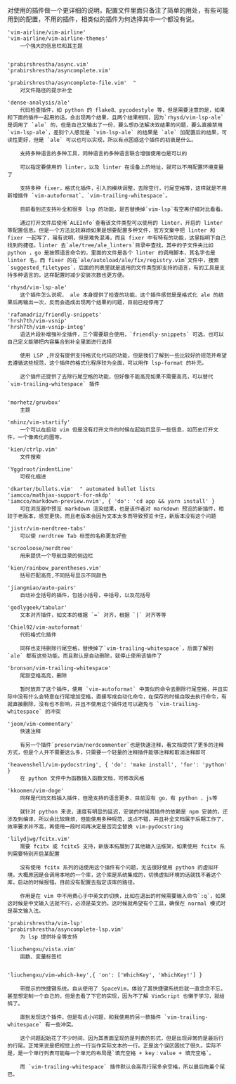 对使用的插件做一个更详细的说明，配置文件里面只备注了简单的用处，有些可能用到的配置，不用的插件，相类似的插件为何选择其中一个都没有说。

	'vim-airline/vim-airline'
	'vim-airline/vim-airline-themes'
        一个强大的信息栏和其主题


    'prabirshrestha/async.vim'
	'prabirshrestha/asyncomplete.vim'

	'prabirshrestha/asyncomplete-file.vim'  "
	    对文件路径的提示补全

	'dense-analysis/ale'
	    代码检查插件，如 python 的 flake8、pycodestyle 等，但是需要注意的是，如果和下面的插件一起用的话，会出现两个结果，且两个结果相同，因为`rhysd/vim-lsp-ale`是调用了 `ale` 的，但是自己又输出了一份，要么想办法解决双结果的问题，要么直接禁用`vim-lsp-ale`，差别个人感觉是 `vim-lsp-ale` 的结果是 `ale` 加配置后的结果，可读性更好，但是 `ale` 可以也可以实现，所以有点困惑这个插件的初衷是什么。

        支持多种语言的多种工具，同种语言的多种语言联合增强使用也是可以的

        可以指定要使用的 linter，以及 linter 在设备上的地址，就可以不用配置环境变量了

        支持多种 fixer，格式化插件，引入的模块调整，去除空行，行尾空格等，这样就是不用新增插件 `vim-autoformat`、`vim-trailing-whitespace`。

        目前看到还支持补全和很多 lsp 的功能，是否替换掉`vim-lsp`有空再仔细对比看看。

        通过打开文件后使用`ALEInfo`查看该文件类型可以使用的 linter，开启的 linter 等配置信息。但是一个方法比较麻烦如果是想要配置多种文件，官方文案中把 linter 和 fixer 一起写了，虽有说明，但是难免混淆，而且 fixer 中有特有的功能，这里指明下自己找到的捷径。linter 去`ale/tree/ale_linters`目录中查找，其中的子文件夹比如 python ，go 是按照语言命令的，里面的文件是各个 linter 的调用脚本，其名字也是 linter 名，而 fixer 的在`ale/autoload/ale/fix/registry.vim`文件中，搜索`suggested_filetypes`，后面的列表里就是适用的文件类型即支持的语言，有的工具是支持多种语言的，这样配置时减少安装次数也更方便。

	'rhysd/vim-lsp-ale'
        这个插件怎么说呢， ale 本身提供了检查的功能，这个插件感觉是是格式化 ale 的结果后再输出一次，反而会造成出现两个结果的问题，目前已经停用了

	'rafamadriz/friendly-snippets'
	'hrsh7th/vim-vsnip'
	'hrsh7th/vim-vsnip-integ'
	    语法片段补增强补全插件，三个需要联合使用，`friendly-snippets` 可选，也可以自己定义能够把内容集合到补全里面进行选择

        使用 LSP ,并没有提供支持格式化代码的功能，但是我们了解到一些比较好的规范并希望去遵循这些规范，这个插件的格式化程序较为全面，可以用作 lsp-format 的补充。

        这个插件还提供了去除行尾空格的功能，但好像不能高亮如果不需要高亮，可以替代`vim-trailing-whitespace` 插件


	'morhetz/gruvbox'
	    主题

	'mhinz/vim-startify'
	    一个可以在启动 vim 但是没有打开文件的时候在起始页显示一些信息，如历史打开文件，一个像素化的图等。

	'kien/ctrlp.vim'
	    文件搜索

	'Yggdroot/indentLine'
	    可视化缩进

	'dkarter/bullets.vim'  " automated bullet lists
	'iamcco/mathjax-support-for-mkdp'
	'iamcco/markdown-preview.nvim', { 'do': 'cd app && yarn install' }
        可在浏览器中预览 markdown 渲染结果，也是该作者对 markdown 预览的新插件，相较于老版本，感觉更快。而且老版本会因为文本太多而导致预览卡住，新版本没有这个问题

	'jistr/vim-nerdtree-tabs'
        可以使 nerdtree Tab 标签的名称更友好些

	'scrooloose/nerdtree'
        用来提供一个导航目录的侧边栏

	'kien/rainbow_parentheses.vim'
        括号匹配高亮,不同括号显示不同颜色

	'jiangmiao/auto-pairs'
	    自动补全括号的插件，包括小括号，中括号，以及花括号

	'godlygeek/tabular'
        文本对齐插件，如文本的根据 `=` 对齐，根据 `|` 对齐等等

	'Chiel92/vim-autoformat'
	    代码格式化插件

        同样也支持删除行尾空格，替换掉了`vim-trailing-whitespace`，后面了解到 `ale` 都有这些功能，而且默认是自动删除，就停止使用该插件了

    'bronson/vim-trailing-whitespace'
	    尾部空格高亮，删除

        暂时放弃了这个插件，使用 `vim-autoformat` 中类似的命令去删除行尾空格，并且实际中没有什么会特意在行尾增加空格，直接写成自动化命令，在保存的时候自取去执行命令，有就直接删除，没有也不影响，并且不使用这个插件还可以避免与 `vim-trailing-whitespace` 的冲突

	'joom/vim-commentary'
	    快速注释

        有另一个插件`preservim/nerdcommenter`也是快速注释，看文档提供了更多的注释方式，但是个人并不需要这么多，只需要一个轻量的注释插件能够注释和取消注释即可

	'heavenshell/vim-pydocstring', { 'do': 'make install', 'for': 'python' }
        在 python 文件中为函数插入函数文档，可修改风格

    'kkoomen/vim-doge'
        同样是代码文档插入插件，但是支持的语言更多，目前没有 go，有 python ，js等

        就针对 python 来说，速度有明显的延迟，安装的时候其插件的依赖是 npm 安装的，还涉及到编译，所以会比较麻烦，但能使用多种规范，这点不错，并且补全文档属于后期工作了，效率要求并不高，再使用一段时间再决定是否完全替换 vim-pydocstring

	'lilydjwg/fcitx.vim'
	    需要 fcitx 或 fcitx5 支持，新版本拓展到了其他输入法框架，如果使用 fcitx 系列需要特别开启某配置

	    没有使用 fcitx 系列的话使用这个插件有个问题，无法很好使用 python 的虚拟环境，大概原因是会调用本地的一个库，这个库是系统集成的，切换虚拟环境的话就找不着这个库，启动的时候报错。目前没有配置去指定该库的路径。

	    作用是在 vim 中不用费心于中英文的切换，比如在退出的时候需要输入命令`:q`，如果这时候是中文输入法就不行，必须是英文的。这时候就希望有个工具，确保在 normal 模式时是英文输入法。

	'prabirshrestha/vim-lsp'
	'prabirshrestha/asyncomplete-lsp.vim'
        为 lsp 提供补全等支持

	'liuchengxu/vista.vim'
        函数、变量标签栏


	'liuchengxu/vim-which-key',{ 'on': ['WhichKey', 'WhichKey!'] }

	    带提示的快捷键系统。自从使用了 SpaceVim，体验了其快捷键系统后就一直念念不忘，甚至想定制一个自己的，但是去看了下它的实现，因为不了解 VimScript 也懒于学习，就给鸽了。

	    直到发现这个插件，但是有点小问题，和我使用的另一款插件 `vim-trailing-whitespace` 有一些冲突。

	    这个问题起始花了不少时间，因为其表面呈现的是列表的形式，但是出现异常的是最后行的行尾。正常来说是把视觉上的一行当作实际文本的一行。正是这个误区困扰了很久。实际不是，是一个单行列表可能每一个单元的布局是`填充空格 + key：value + 填充空格`。

	    而 `vim-trailing-whitespace` 插件默认会高亮行尾多余空格，所以最后拖着个尾巴。
